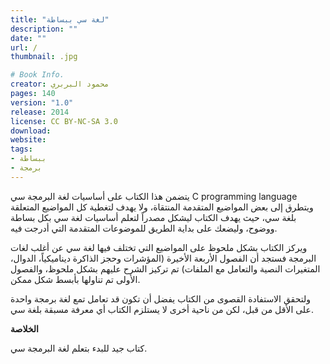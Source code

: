 ```yaml
---
title: "لغة سي ببساطة"
description: ""
date: ""
url: /
thumbnail: .jpg

# Book Info.
creator: محمود البربري
pages: 140
version: "1.0"
release: 2014
license: CC BY-NC-SA 3.0
download:
website:
tags:
- ببساطة
- برمجة
---
```


يتضمن هذا الكتاب على أساسيات لغة البرمجة سي C programming language ويتطرق إلى بعض المواضيع المتقدمة المنتقاة، ولا يهدف لتغطية كل المواضيع المتعلقة بلغة سي، حيث يهدف الكتاب ليشكل مصدراً لتعلم أساسيات لغة سي بكل بساطة ووضوح، وليضعك على بداية الطريق للموضوعات المتقدمة التي أدرجت فيه.

ويركز الكتاب بشكل ملحوظ على المواضيع التي تختلف فيها لغة سي عن أغلب لغات البرمجة فستجد أن الفصول الأربعة الأخيرة (المؤشرات وحجز الذاكرة ديناميكياً، الدوال، المتغيرات النصية والتعامل مع الملفات) تم تركيز الشرح عليهم بشكل ملحوظ، والفصول الأولى تم تناولها بأبسط شكل ممكن.

ولتحقق الاستفادة القصوى من الكتاب يفضل أن تكون قد تعامل تمع لغة برمجة واحدة على الأقل من قبل، لكن من ناحية أخرى لا يستلزم الكتاب أي معرفة مسبقة بلغة سي.

**الخلاصة**

كتاب جيد للبدء بتعلم لغة البرمجة سي.
